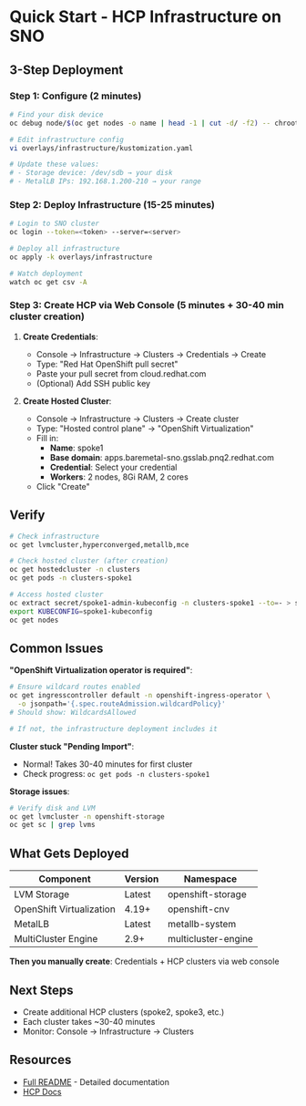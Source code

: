 # Quick Start - HCP Infrastructure on SNO

## 3-Step Deployment

### Step 1: Configure (2 minutes)

```bash
# Find your disk device
oc debug node/$(oc get nodes -o name | head -1 | cut -d/ -f2) -- chroot /host lsblk

# Edit infrastructure config
vi overlays/infrastructure/kustomization.yaml

# Update these values:
# - Storage device: /dev/sdb → your disk
# - MetalLB IPs: 192.168.1.200-210 → your range
```

### Step 2: Deploy Infrastructure (15-25 minutes)

```bash
# Login to SNO cluster
oc login --token=<token> --server=<server>

# Deploy all infrastructure
oc apply -k overlays/infrastructure

# Watch deployment
watch oc get csv -A
```

### Step 3: Create HCP via Web Console (5 minutes + 30-40 min cluster creation)

1. **Create Credentials**:
   - Console → Infrastructure → Clusters → Credentials → Create
   - Type: "Red Hat OpenShift pull secret"
   - Paste your pull secret from cloud.redhat.com
   - (Optional) Add SSH public key

2. **Create Hosted Cluster**:
   - Console → Infrastructure → Clusters → Create cluster
   - Type: "Hosted control plane" → "OpenShift Virtualization"
   - Fill in:
     - **Name**: spoke1
     - **Base domain**: apps.baremetal-sno.gsslab.pnq2.redhat.com
     - **Credential**: Select your credential
     - **Workers**: 2 nodes, 8Gi RAM, 2 cores
   - Click "Create"

## Verify

```bash
# Check infrastructure
oc get lvmcluster,hyperconverged,metallb,mce

# Check hosted cluster (after creation)
oc get hostedcluster -n clusters
oc get pods -n clusters-spoke1

# Access hosted cluster
oc extract secret/spoke1-admin-kubeconfig -n clusters-spoke1 --to=- > spoke1-kubeconfig
export KUBECONFIG=spoke1-kubeconfig
oc get nodes
```

## Common Issues

**"OpenShift Virtualization operator is required"**:
```bash
# Ensure wildcard routes enabled
oc get ingresscontroller default -n openshift-ingress-operator \
  -o jsonpath='{.spec.routeAdmission.wildcardPolicy}'
# Should show: WildcardsAllowed

# If not, the infrastructure deployment includes it
```

**Cluster stuck "Pending Import"**:
- Normal! Takes 30-40 minutes for first cluster
- Check progress: `oc get pods -n clusters-spoke1`

**Storage issues**:
```bash
# Verify disk and LVM
oc get lvmcluster -n openshift-storage
oc get sc | grep lvms
```

## What Gets Deployed

| Component | Version | Namespace |
|-----------|---------|-----------|
| LVM Storage | Latest | openshift-storage |
| OpenShift Virtualization | 4.19+ | openshift-cnv |
| MetalLB | Latest | metallb-system |
| MultiCluster Engine | 2.9+ | multicluster-engine |

**Then you manually create**: Credentials + HCP clusters via web console

## Next Steps

- Create additional HCP clusters (spoke2, spoke3, etc.)
- Each cluster takes ~30-40 minutes
- Monitor: Console → Infrastructure → Clusters

## Resources

- [Full README](README.md) - Detailed documentation
- [HCP Docs](https://docs.openshift.com/container-platform/latest/hosted_control_planes/)

